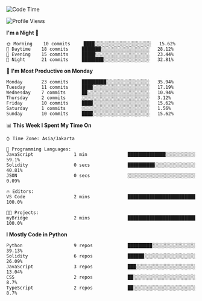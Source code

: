 <!--START_SECTION:waka-->
![Code Time](http://img.shields.io/badge/Code%20Time-1%2C310%20hrs%2038%20mins-blue)

![Profile Views](http://img.shields.io/badge/Profile%20Views-1-blue)

**I'm a Night 🦉** 

```text
🌞 Morning    10 commits     ████░░░░░░░░░░░░░░░░░░░░░   15.62% 
🌆 Daytime    18 commits     ███████░░░░░░░░░░░░░░░░░░   28.12% 
🌃 Evening    15 commits     █████░░░░░░░░░░░░░░░░░░░░   23.44% 
🌙 Night      21 commits     ████████░░░░░░░░░░░░░░░░░   32.81%

```
📅 **I'm Most Productive on Monday** 

```text
Monday       23 commits     █████████░░░░░░░░░░░░░░░░   35.94% 
Tuesday      11 commits     ████░░░░░░░░░░░░░░░░░░░░░   17.19% 
Wednesday    7 commits      ██░░░░░░░░░░░░░░░░░░░░░░░   10.94% 
Thursday     2 commits      ░░░░░░░░░░░░░░░░░░░░░░░░░   3.12% 
Friday       10 commits     ████░░░░░░░░░░░░░░░░░░░░░   15.62% 
Saturday     1 commits      ░░░░░░░░░░░░░░░░░░░░░░░░░   1.56% 
Sunday       10 commits     ████░░░░░░░░░░░░░░░░░░░░░   15.62%

```


📊 **This Week I Spent My Time On** 

```text
⌚︎ Time Zone: Asia/Jakarta

💬 Programming Languages: 
JavaScript               1 min               ██████████████░░░░░░░░░░░   59.1% 
Solidity                 0 secs              ██████████░░░░░░░░░░░░░░░   40.81% 
JSON                     0 secs              ░░░░░░░░░░░░░░░░░░░░░░░░░   0.09%

🔥 Editors: 
VS Code                  2 mins              █████████████████████████   100.0%

🐱‍💻 Projects: 
myBridge                 2 mins              █████████████████████████   100.0%

```

**I Mostly Code in Python** 

```text
Python                   9 repos             █████████░░░░░░░░░░░░░░░░   39.13% 
Solidity                 6 repos             ██████░░░░░░░░░░░░░░░░░░░   26.09% 
JavaScript               3 repos             ███░░░░░░░░░░░░░░░░░░░░░░   13.04% 
CSS                      2 repos             ██░░░░░░░░░░░░░░░░░░░░░░░   8.7% 
TypeScript               2 repos             ██░░░░░░░░░░░░░░░░░░░░░░░   8.7%

```



<!--END_SECTION:waka-->
